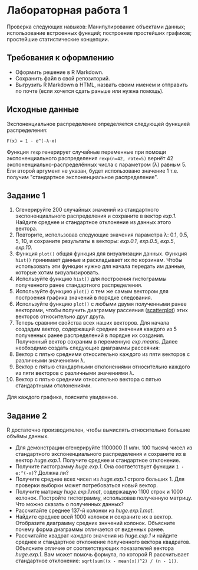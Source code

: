 # Лабораторная работа 1

Проверка следующих навыков: Манипулирование объектами данных; использование встроенных функций; 
построение простейших графиков; простейшие статистические концепции.
## Требования к оформлению
* Оформить решение в R Markdown. 
* Сохранить файл в свой репозиторий.
* Выгрузить R Markdown в HTML, назвать своим именем и отправить по почте (если хочется сдать раньше или нужна помощь).

## Исходные данные
Экспоненциальное распределение определяется следующей функцией распределения:
```
F(x) = 1 - e^(-λ⋅x)

```
Функция ``rexp`` генерирует случайные переменные при помощи экспоненциального распределения
``rexp(n=42, rate=5)`` вернёт 42 экспоненциально-распределённых числа с параметром (λ) равным 5. 
Ели второй аргумент не указан, будет использовано значение 1 т.е. получим "стандартное экспоненциальное распределение".

## Задание 1
1. Сгенерируйте 200 случайных значений из стандартного экспоненциального распределения и сохраните в вектор
_exp.1_. Найдите среднее и стандартное отклонение из данных этого вектора.
2. Повторите, использовав следующие значения параметра λ: 0.1, 0.5, 5, 10, и сохраните результаты в векторы: 
_exp.0.1_, _exp.0.5_, _exp.5_, _exp.10_.
3. Функция ``plot()`` общая функция для визуализации данных. Функция ``hist()`` принимает данные и раскладывает 
их по корзинам. Чтобы использовать эти функции нужно для начала передать им данные, которые хотим визуализировать.
  1. Используйте функцию ``hist()`` для построения гистограммы полученного ранее стандартного распределения.
  2. Используйте функцию ``plot()`` с тем же самым вектором для построения графика значений в порядке следования.
  3. Используйте функцию ``plot()`` с любыми двумя полученными ранее векторами, чтобы получить диаграмму рассеяния ([scatterplot](https://www.mathsisfun.com/data/scatter-xy-plots.html)) 
  этих векторов относительно друг друга.
4. Теперь сравним свойства всех наших векторов. Для начала создадим вектор,
содержащий средние значения каждого из 5 полученных ранее распределений в порядке их создания.
Полученный вектор сохраним в переменную _exp.means_. Далее необходимо создать следующие диаграммы рассеяния:
  1. Вектор с пятью средними относительно каждого из пяти векторов с различными значениями λ.
  2. Вектор с пятью стандартными отклонениями относительно каждого из пяти векторов с различными значениями λ.
  3. Вектор с пятью средними относительно вектора с пятью стандартными отклонениями.

Для каждого графика, поясните увиденное.
## Задание 2
R достаточно производителен, чтобы вычислять относительно большие объёмы данных.
* Для демонстрации сгенерируйте 1100000 (1 млн. 100 тысяч) чисел из стандартного экспоненциального распределения
и сохраните их в вектор _huge.exp.1_. Получите среднее и стандартное отклонение.
* Получите гистограмму _huge.exp.1_. Она соответствует функции ``1 - e:^(-x)``? Должна ли?
* Получите среднее всех чисел из _huge.exp.1_ строго больших 1. Для проверки выборки может потребоваться новый вектор.
* Получите матрицу _huge.exp.1.mat_, содержащую 1100 строк и 1000 колонок. Постройте гистограмму, использовав полученную матрицу.
Что можно сказать о полученных данных?
* Рассчитайте среднее 137-й колонки из _huge.exp.1.mat_.
* Найдите среднее всей 1000 колонок и сохраните их в вектор. Отобразите диаграмму средних зннчений колонок.
Объясните почему форма диаграммы отличается от виденных ранее.
* Рассчитайте квадрат каждого значения из _huge.exp.1_ и найдите среднее и стандартное отклонение полученного вектора квадратов.
Объясните отличие от соответствующих показателей вектора _huge.exp.1_. Вам может помочь формула, по которой R рассчитывает стандартное отклонение: ``sqrt(sum((x - mean(x))^2) / (n - 1))``.